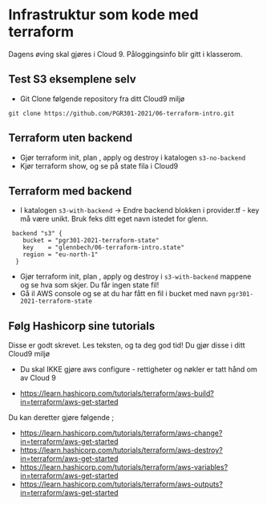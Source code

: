 # Infrastruktur som kode med terraform 

Dagens øving skal gjøres i Cloud 9. Påloggingsinfo blir gitt i klasserom.

## Test S3 eksemplene selv 

* Git Clone følgende repository fra ditt Cloud9 miljø
```
git clone https://github.com/PGR301-2021/06-terraform-intro.git
```

## Terraform uten backend 

* Gjør terraform init, plan , apply og destroy i katalogen  ```s3-no-backend``` 
* Kjør terraform show, og se på state fila i Cloud9

## Terraform med backend 

* I katalogen ```s3-with-backend``` -> Endre backend blokken i provider.tf - key må være unikt. Bruk feks ditt eget navn istedet for glenn.

```hcl
 backend "s3" {
    bucket = "pgr301-2021-terraform-state"
    key    = "glennbech/06-terraform-intro.state"
    region = "eu-north-1"
  }
```

* Gjør terraform init, plan , apply og destroy i ```s3-with-backend``` mappene og se hva som skjer. Du får ingen state fil!
* Gå il AWS console og se at du har fått en fil i bucket med navn ```pgr301-2021-terraform-state``` 

## Følg Hashicorp sine tutorials 

Disse er godt skrevet. Les teksten, og ta deg god tid! Du gjør disse i ditt Cloud9 miljø

* Du skal IKKE gjøre aws configure  - rettigheter og nøkler er tatt hånd om av Cloud 9

* https://learn.hashicorp.com/tutorials/terraform/aws-build?in=terraform/aws-get-started

Du kan deretter gjøre følgende ;

* https://learn.hashicorp.com/tutorials/terraform/aws-change?in=terraform/aws-get-started
* https://learn.hashicorp.com/tutorials/terraform/aws-destroy?in=terraform/aws-get-started
* https://learn.hashicorp.com/tutorials/terraform/aws-variables?in=terraform/aws-get-started
* https://learn.hashicorp.com/tutorials/terraform/aws-outputs?in=terraform/aws-get-started
